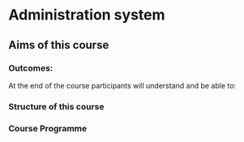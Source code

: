 # Administration system 

## Aims of this course


### Outcomes:
At the end of the course participants will understand and be able to:


### Structure of this course

### Course Programme